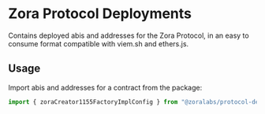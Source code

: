 # Zora Protocol Deployments

Contains deployed abis and addresses for the Zora Protocol, in an easy to consume format compatible
with viem.sh and ethers.js.

## Usage

Import abis and addresses for a contract from the package:

```typescript
import { zoraCreator1155FactoryImplConfig } from "@zoralabs/protocol-deployments";
```
